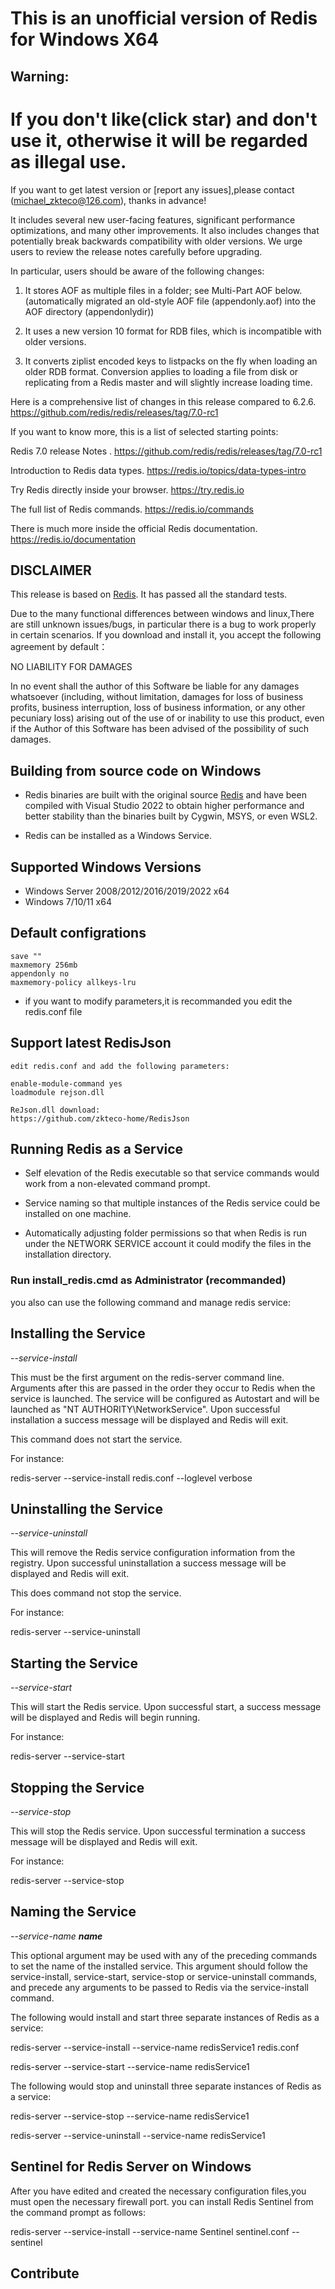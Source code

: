 
# This is an unofficial version of Redis for Windows X64<!-- [zkteco-home](https://github.com/zkteco-home/redis-windows)-->

## Warning: 

# If you don't like(click star) and don't use it, otherwise it will be regarded as illegal use.


If you want to get latest version or [report any issues],please contact (michael_zkteco@126.com), thanks in advance!


It includes several new user-facing features, significant performance
optimizations, and many other improvements. It also includes changes that
potentially break backwards compatibility with older versions. We urge users to
review the release notes carefully before upgrading.

In particular, users should be aware of the following changes:

1. It stores AOF as multiple files in a folder; see Multi-Part AOF below.
	(automatically migrated an old-style AOF file (appendonly.aof) into the AOF directory (appendonlydir))
	
2. It uses a new version 10 format for RDB files, which is incompatible
	with older versions.

3. It converts ziplist encoded keys to listpacks on the fly when loading
	an older RDB format. Conversion applies to loading a file from disk or
	replicating from a Redis master and will slightly increase loading time.

Here is a comprehensive list of changes in this release compared to 6.2.6.
https://github.com/redis/redis/releases/tag/7.0-rc1



If you want to know more, this is a list of selected starting points:

Redis 7.0 release Notes . https://github.com/redis/redis/releases/tag/7.0-rc1

Introduction to Redis data types. https://redis.io/topics/data-types-intro

Try Redis directly inside your browser. https://try.redis.io

The full list of Redis commands. https://redis.io/commands

There is much more inside the official Redis documentation. https://redis.io/documentation

## DISCLAIMER

This release is based on [Redis](https://github.com/redis/redis). It has passed all the standard tests.

Due to the many functional differences between windows and linux,There are still unknown issues/bugs, in particular there is a bug to work properly in certain scenarios.
If you download and install it, you accept the following agreement by default：

NO LIABILITY FOR DAMAGES

In no event shall the author of this Software be liable for any damages whatsoever (including, without limitation, damages for loss of business profits, business interruption, loss of business information, or any other pecuniary loss) arising out of the use of or inability to use this product, even if the Author of this Software has been advised of the possibility of such damages.


## Building from source code on Windows

  - Redis binaries are built with the original source [Redis](https://github.com/redis/redis) and have been compiled with Visual Studio 2022 to obtain higher performance and better stability than the binaries built by Cygwin, MSYS, or even WSL2.

  - Redis can be installed as a Windows Service.
  
## Supported Windows Versions

- Windows Server 2008/2012/2016/2019/2022 x64  
- Windows 7/10/11 x64



## Default configrations

	save ""
	maxmemory 256mb
	appendonly no
	maxmemory-policy allkeys-lru

- if you want to modify parameters,it is recommanded you edit the redis.conf file

## Support latest RedisJson 

	edit redis.conf and add the following parameters:
	
	enable-module-command yes
	loadmodule rejson.dll

	ReJson.dll download:
	https://github.com/zkteco-home/RedisJson

## Running Redis as a Service

-   Self elevation of the Redis executable so that service commands would work from a non-elevated command prompt.

-   Service naming so that multiple instances of the Redis service could be installed on one machine.

-   Automatically adjusting folder permissions so that when Redis is run under the NETWORK SERVICE account it could modify the files in the installation directory.



### Run install_redis.cmd as Administrator  (recommanded)

you also can use the following command and manage redis service:


Installing the Service
------------------------

*--service-install*

This must be the first argument on the redis-server command line. Arguments after this are passed in the order they occur to Redis when the service is launched. The service will be configured as Autostart and will be launched as "NT AUTHORITY\\NetworkService". Upon successful installation a success message will be displayed and Redis will exit.

This command does not start the service.

For instance:

redis-server --service-install redis.conf --loglevel verbose

Uninstalling the Service
------------------------

*--service-uninstall*

This will remove the Redis service configuration information from the registry. Upon successful uninstallation a success message will be displayed and Redis will exit.

This does command not stop the service.

For instance:

redis-server --service-uninstall

Starting the Service
--------------------

*--service-start*

This will start the Redis service. Upon successful start, a success message will be displayed and Redis will begin running.

For instance:

redis-server --service-start

Stopping the Service
--------------------

*--service-stop*

This will stop the Redis service. Upon successful termination a success message will be displayed and Redis will exit.

For instance:

redis-server --service-stop

Naming the Service
------------------

*--service-name **name***

This optional argument may be used with any of the preceding commands to set the name of the installed service. This argument should follow the service-install, service-start, service-stop or service-uninstall commands, and precede any arguments to be passed to Redis via the service-install command.

The following would install and start three separate instances of Redis as a service:

redis-server --service-install --service-name redisService1 redis.conf

redis-server --service-start --service-name redisService1

The following would stop and uninstall three separate instances of Redis as a service:

redis-server --service-stop --service-name redisService1

redis-server --service-uninstall --service-name redisService1


Sentinel for Redis Server on Windows
------------------------------------
 

After you have edited and created the necessary configuration files,you must open the necessary firewall port. you can install Redis Sentinel from the command prompt as follows:


redis-server --service-install --service-name Sentinel sentinel.conf --sentinel

## Contribute




  
